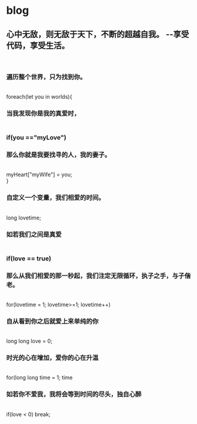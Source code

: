 # blog
## 心中无敌，则无敌于天下，不断的超越自我。  --享受代码，享受生活。
<br />
<h3> 遍历整个世界，只为找到你。</h3>
<br />
      foreach(let you in worlds){
<br />        
<h3> 当我发现你是我的真爱时，<h3>
<br />            
         if(you =="myLove")
<br />            
<h3> 那么你就是我要找寻的人，我的妻子。</h3>
<br />                
             myHeart["myWife"] = you;
<br />                
        }
<br />        
<h3> 自定义一个变量，我们相爱的时间。</h3>
<br />        
        long lovetime;
<br />        
<h3> 如若我们之间是真爱 <h3>
<br />        
        if(love == true)
<br />        
<h3> 那么从我们相爱的那一秒起，我们注定无限循环，执子之手，与子偕老。</h3>
<br />        
        for(lovetime = 1; lovetime>=1; lovetime++)
<br />        
<h3> 自从看到你之后就爱上来单纯的你 </h3>
<br />       
        long long love = 0;
<br />        
<h3> 时光的心在增加，爱你的心在升温 </h3>
<br />       
        for(long long time = 1; time<love; ++love,++time)
<br />       
<h3> 如若你不爱我，我将会等到时间的尽头，独自心醉 </h3>
<br />            
            if(love < 0) break;
